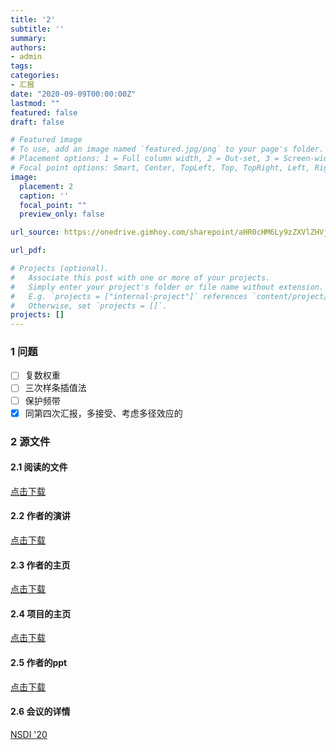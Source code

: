 ```yaml
---
title: '2'
subtitle: ''
summary: 
authors:
- admin
tags:
categories:
- 汇报
date: "2020-09-09T00:00:00Z"
lastmod: ""
featured: false
draft: false

# Featured image
# To use, add an image named `featured.jpg/png` to your page's folder.
# Placement options: 1 = Full column width, 2 = Out-set, 3 = Screen-width
# Focal point options: Smart, Center, TopLeft, Top, TopRight, Left, Right, BottomLeft, Bottom, BottomRight
image:
  placement: 2
  caption: ''
  focal_point: ""
  preview_only: false

url_source: https://onedrive.gimhoy.com/sharepoint/aHR0cHM6Ly9zZXVlZHVjbjEtbXkuc2hhcmVwb2ludC5jb20vOmI6L2cvcGVyc29uYWwvMjIwMjA0NjAxX3NldV9lZHVfY24vRVdGYnVIUlBydUpDcXRQWUE4X0E3NFFCUmdNWHhxdTN3dFhJYnNMN0tmc2lwdz9lPXV4ekwwZw==.mp3

url_pdf: 

# Projects (optional).
#   Associate this post with one or more of your projects.
#   Simply enter your project's folder or file name without extension.
#   E.g. `projects = ["internal-project"]` references `content/project/deep-learning/index.md`.
#   Otherwise, set `projects = []`.
projects: []
---
```


### 1 问题

- [ ] 复数权重
- [ ] 三次样条插值法
- [ ] 保护频带
- [x] 同第四次汇报，多接受、考虑多径效应的

<!--more-->

### 2 源文件
#### 2.1 阅读的文件
[点击下载](https://onedrive.gimhoy.com/sharepoint/aHR0cHM6Ly9oaHUyMDE2LW15LnNoYXJlcG9pbnQuY29tLzpiOi9nL3BlcnNvbmFsL3pvbmU5NzEwMTZfaGh1X2VkdV9jbi9FYU1Xd0hUX1ZZcEVyWTBlZFdaOXByZ0J1MWNxTHpDMWdmZlBMUjJjbzBSLXlRP2U9eVl3WENk.mp3)

#### 2.2 作者的演讲 
[点击下载](https://www.usenix.org/conference/nsdi20/presentation/gadre)

#### 2.3 作者的主页 
[点击下载](https://www.akshaygadre.com/)

#### 2.4 项目的主页 
[点击下载](https://www.witechlab.com/chime.html)

#### 2.5 作者的ppt 
[点击下载](https://onedrive.gimhoy.com/sharepoint/aHR0cHM6Ly9oaHUyMDE2LW15LnNoYXJlcG9pbnQuY29tLzpiOi9nL3BlcnNvbmFsL3pvbmU5NzEwMTZfaGh1X2VkdV9jbi9FYnFfeGVKTkRqeE1zZTFNM2ZjTlhtNEJDRWJEZzB0TTVyY1RiUzdMSmd2bHdBP2U9N3I4bWwx.mp3)

#### 2.6 会议的详情 
[NSDI '20](https://www.usenix.org/conference/nsdi20)
